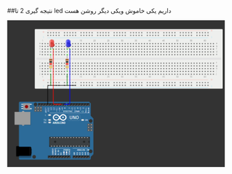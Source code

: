 ##نتیجه گیری
2 تا led داریم یکی خاموش ویکی دیگر روشن هست
<p align="center">
  <img src="https://github.com/Arash589/project_okhravi/blob/main/code-main/code/2_Two_Led_Blinker/2_Two_Led_Blinker.png" alt="LED Blinker" />
</p>


